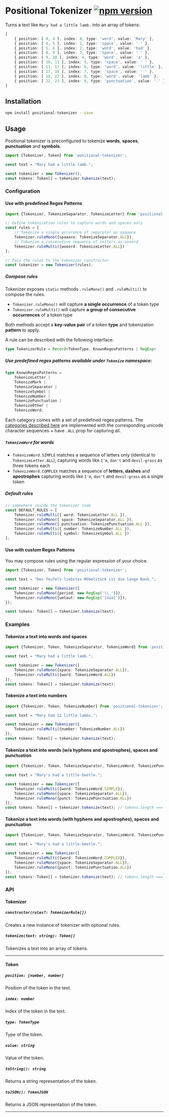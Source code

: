 # Positional Tokenizer  [![npm version](https://badge.fury.io/js/positional-tokenizer.svg)](https://badge.fury.io/js/positional-tokenizer)



Turns a text like `Mary had a little lamb.` into an array of tokens:
```typescript
[
    { position: [ 0, 4 ], index: 0, type: 'word', value: 'Mary' },
    { position: [ 4, 5 ], index: 1, type: 'space', value: ' ' },
    { position: [ 5, 8 ], index: 2, type: 'word', value: 'had' },
    { position: [ 8, 9 ], index: 3, type: 'space', value: ' ' },
    { position: [ 9, 10 ], index: 4, type: 'word', value: 'a' },
    { position: [ 10, 11 ], index: 5, type: 'space', value: ' ' },
    { position: [ 11, 17 ], index: 6, type: 'word', value: 'little' },
    { position: [ 17, 18 ], index: 7, type: 'space', value: ' ' },
    { position: [ 18, 22 ], index: 8, type: 'word', value: 'lamb' },
    { position: [ 22, 23 ], index: 9, type: 'punctuation', value: '.' }
]
```
## Installation
```bash
npm install positional-tokenizer --save
```

## Usage
Positional tokenizer is preconfigured to tokenize **words**, **spaces**, **punctuation** and **symbols**.

```typescript
import {Tokenizer, Token} from 'positional-tokenizer';

const text = "Mary had a little lamb.";

const tokenizer = new Tokenizer();
const tokens: Token[] = tokenizer.tokenize(text);
```

### Configuration
#### Use with predefined Regex Patterns
```typescript
import {Tokenizer, TokenizeSeparator, TokenizeLetter} from 'positional-tokenizer';

// Define tokenization rules to capture words and spaces only
const rules = [
    // Tokenize a single occurence of separator as spaaace
    Tokenizer.ruleMono({spaaace: TokenizeSeparator.ALL}),
    // Tokenize a consecutive sequence of letters as wooord
    Tokenizer.ruleMulti({wooord: TokenizeLetter.ALL})
];

// Pass the rules to the tokenizer constructor
const tokenizer = new Tokenizer(rules);
```

##### Compose rules
Tokenizer exposes `static` methods `.ruleMono()` and `.ruleMulti()` to compose the rules.

- `Tokenizer.ruleMono()` will capture **a single occurrence** of a token type
- `Tokenizer.ruleMulti()` will capture **a group of consecutive occurrences** of a token type

Both methods accept a **key-value pair** of a token **type** and tokenization **pattern** to apply.

A rule can be described with the following interface:

```typescript
type TokenizerRule = Record<TokenType, KnownRegexPatterns | RegExp>
```

##### Use predefined regex patterns available under `Tokenize` namespace:

```typescript 
type KnownRegexPatterns = 
    TokenizeLetter | 
    TokenizeMark | 
    TokenizeSeparator | 
    TokenizeSymbol | 
    TokenizeNumber | 
    TokenizePunctuation | 
    TokenizeOther | 
    TokenizeWord;
```

Each category comes with a set of predefined regex patterns. The [categories described here](https://www.regular-expressions.info/unicode.html) are implemented with the corresponding unicode character sequences + have `.ALL` prop for capturing all.

##### `TokenizeWord` for words 
- `TokenizeWord.SIMPLE` matches a sequence of letters only (identical to `TokenizeLetter.ALL`), capturing words like `I'm`, `don't` and `devil-grass` as three tokens each
- `TokenizeWord.COMPLEX` matches a sequence of **letters**, **dashes** and **apostrophes** capturing words like `I'm`, `don't` and `devil-grass` as a single token

##### Default rules
```typescript
// somewhere inside the tokenizer code
const DEFAULT_RULES = [
    Tokenizer.ruleMulti({ word: TokenizeLetter.ALL }),
    Tokenizer.ruleMono({ space: TokenizeSeparator.ALL }),
    Tokenizer.ruleMono({ punctuation: TokenizePunctuation.ALL }),
    Tokenizer.ruleMulti({ number: TokenizeNumber.ALL }),
    Tokenizer.ruleMulti({ symbol: TokenizeSymbol.ALL })
];
```

#### Use with custom Regex Patterns
You may compose rules using the regular expression of your choice.

```typescript
import {Tokenizer, Token} from 'positional-tokenizer';

const text = "Des Teufels liebstes Möbelstück ist die lange Bank.";

const tokenizer = new Tokenizer([
    Tokenizer.ruleMono({period: new RegExp('\\.')}),
    Tokenizer.ruleMono({umlaut: new RegExp('[öüä]')}),
]);

const tokens: Token[] = tokenizer.tokenize(text);
```
### Examples
#### Tokenize a text into words and spaces
```typescript
import {Tokenizer, Token, TokenizeSeparator, TokenizeWord} from 'positional-tokenizer';

const text = "Mary had a little lamb.";

const tokenizer = new Tokenizer([
    Tokenizer.ruleMono({space: TokenizeSeparator.ALL}),
    Tokenizer.ruleMulti({word: TokenizeWord.ALL})
]);
const tokens: Token[] = tokenizer.tokenize(text);
```

#### Tokenize a text into numbers
```typescript
import {Tokenizer, Token, TokenizeNumber} from 'positional-tokenizer';

const text = "Mary had 12 little lambs.";

const tokenizer = new Tokenizer([
    Tokenizer.ruleMulti({number: TokenizeNumber.ALL})
]);
const tokens: Token[] = tokenizer.tokenize(text);
```
#### Tokenize a text into words (w/a hyphens and apostrophes), spaces and punctuation
```typescript
import {Tokenizer, Token, TokenizeSeparator, TokenizeWord, TokenizePunctuation} from 'positional-tokenizer';

const text = "Mary's had a little-beetle.";

const tokenizer = new Tokenizer([
    Tokenizer.ruleMulti({word: TokenizeWord.SIMPLE}),
    Tokenizer.ruleMono({space: TokenizeSeparator.ALL}),
    Tokenizer.ruleMono({punct: TokenizePunctuation.ALL})
]);
const tokens: Token[] = tokenizer.tokenize(text); // tokens.length === 12
```

#### Tokenize a text into words (with hyphens and apostrophes), spaces and punctuation
```typescript
import {Tokenizer, Token, TokenizeSeparator, TokenizeWord, TokenizePunctuation} from 'positional-tokenizer';

const text = "Mary's had a little-beetle.";

const tokenizer = new Tokenizer([
    Tokenizer.ruleMulti({word: TokenizeWord.COMPLEX}),
    Tokenizer.ruleMono({space: TokenizeSeparator.ALL}),
    Tokenizer.ruleMono({punct: TokenizePunctuation.ALL})
]);
const tokens: Token[] = tokenizer.tokenize(text); // tokens.length === 8
```
### API
#### Tokenizer
##### `constructor(rules?: TokenizerRule[])`
Creates a new instance of tokenizer with optional rules.

##### `tokenize(text: string): Token[]`
Tokenizes a text into an array of tokens.

---

#### Token
##### `position: [number, number]`
Position of the token in the text.

##### `index: number`
Index of the token in the text.

##### `type: TokenType`
Type of the token.

##### `value: string`
Value of the token.

##### `toString(): string`
Returns a string representation of the token.

##### `toJSON(): TokenJSON`
Returns a JSON representation of the token.

---
